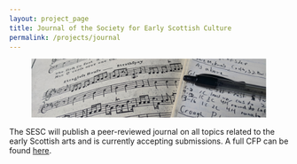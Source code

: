 ```yaml
---
layout: project_page
title: Journal of the Society for Early Scottish Culture
permalink: /projects/journal
---
```


<figure class="image centered">
  <img src="/assets/img/research.png">
</figure>

The SESC will publish a peer-reviewed journal on all topics related to the early
Scottish arts and is currently accepting submissions. A full CFP can be found [here](/assets/docs/cfp-2019.pdf).

